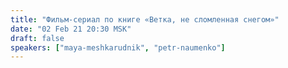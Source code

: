 ```yaml
---
title: "Фильм-сериал по книге «Ветка, не сломленная снегом»"
date: "02 Feb 21 20:30 MSK"
draft: false
speakers: ["maya-meshkarudnik", "petr-naumenko"] 
---
```

